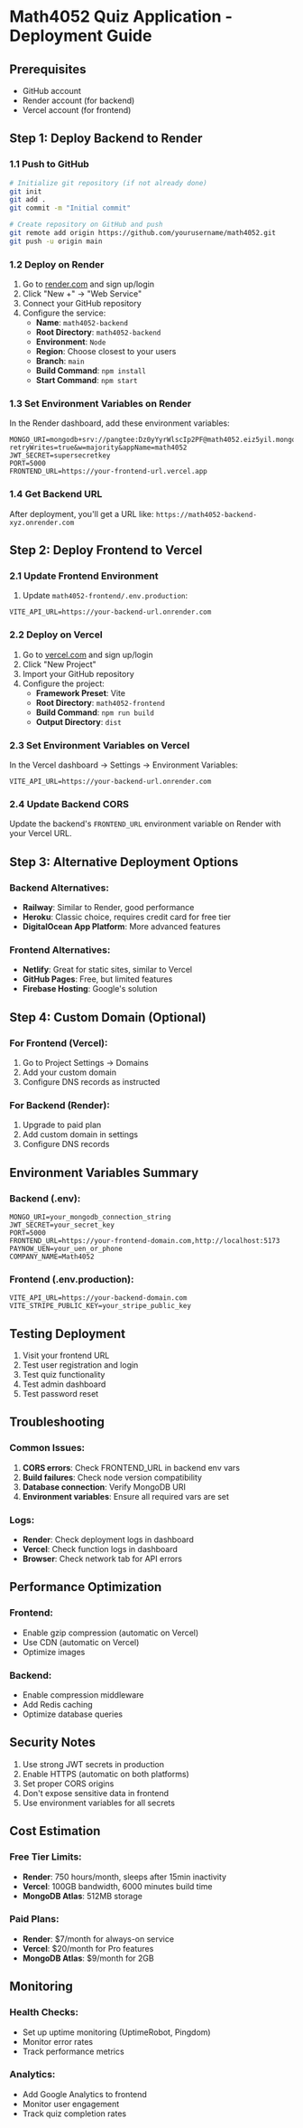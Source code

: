 # Math4052 Quiz Application - Deployment Guide

## Prerequisites
- GitHub account
- Render account (for backend)
- Vercel account (for frontend)

## Step 1: Deploy Backend to Render

### 1.1 Push to GitHub
```bash
# Initialize git repository (if not already done)
git init
git add .
git commit -m "Initial commit"

# Create repository on GitHub and push
git remote add origin https://github.com/yourusername/math4052.git
git push -u origin main
```

### 1.2 Deploy on Render
1. Go to [render.com](https://render.com) and sign up/login
2. Click "New +" → "Web Service"
3. Connect your GitHub repository
4. Configure the service:
   - **Name**: `math4052-backend`
   - **Root Directory**: `math4052-backend`
   - **Environment**: `Node`
   - **Region**: Choose closest to your users
   - **Branch**: `main`
   - **Build Command**: `npm install`
   - **Start Command**: `npm start`

### 1.3 Set Environment Variables on Render
In the Render dashboard, add these environment variables:
```
MONGO_URI=mongodb+srv://pangtee:Dz0yYyrWlscIp2PF@math4052.eiz5yil.mongodb.net/?retryWrites=true&w=majority&appName=math4052
JWT_SECRET=supersecretkey
PORT=5000
FRONTEND_URL=https://your-frontend-url.vercel.app
```

### 1.4 Get Backend URL
After deployment, you'll get a URL like: `https://math4052-backend-xyz.onrender.com`

## Step 2: Deploy Frontend to Vercel

### 2.1 Update Frontend Environment
1. Update `math4052-frontend/.env.production`:
```
VITE_API_URL=https://your-backend-url.onrender.com
```

### 2.2 Deploy on Vercel
1. Go to [vercel.com](https://vercel.com) and sign up/login
2. Click "New Project"
3. Import your GitHub repository
4. Configure the project:
   - **Framework Preset**: Vite
   - **Root Directory**: `math4052-frontend`
   - **Build Command**: `npm run build`
   - **Output Directory**: `dist`

### 2.3 Set Environment Variables on Vercel
In the Vercel dashboard → Settings → Environment Variables:
```
VITE_API_URL=https://your-backend-url.onrender.com
```

### 2.4 Update Backend CORS
Update the backend's `FRONTEND_URL` environment variable on Render with your Vercel URL.

## Step 3: Alternative Deployment Options

### Backend Alternatives:
- **Railway**: Similar to Render, good performance
- **Heroku**: Classic choice, requires credit card for free tier
- **DigitalOcean App Platform**: More advanced features

### Frontend Alternatives:
- **Netlify**: Great for static sites, similar to Vercel
- **GitHub Pages**: Free, but limited features
- **Firebase Hosting**: Google's solution

## Step 4: Custom Domain (Optional)

### For Frontend (Vercel):
1. Go to Project Settings → Domains
2. Add your custom domain
3. Configure DNS records as instructed

### For Backend (Render):
1. Upgrade to paid plan
2. Add custom domain in settings
3. Configure DNS records

## Environment Variables Summary

### Backend (.env):
```
MONGO_URI=your_mongodb_connection_string
JWT_SECRET=your_secret_key
PORT=5000
FRONTEND_URL=https://your-frontend-domain.com,http://localhost:5173
PAYNOW_UEN=your_uen_or_phone
COMPANY_NAME=Math4052
```

### Frontend (.env.production):
```
VITE_API_URL=https://your-backend-domain.com
VITE_STRIPE_PUBLIC_KEY=your_stripe_public_key
```

## Testing Deployment

1. Visit your frontend URL
2. Test user registration and login
3. Test quiz functionality
4. Test admin dashboard
5. Test password reset

## Troubleshooting

### Common Issues:
1. **CORS errors**: Check FRONTEND_URL in backend env vars
2. **Build failures**: Check node version compatibility
3. **Database connection**: Verify MongoDB URI
4. **Environment variables**: Ensure all required vars are set

### Logs:
- **Render**: Check deployment logs in dashboard
- **Vercel**: Check function logs in dashboard
- **Browser**: Check network tab for API errors

## Performance Optimization

### Frontend:
- Enable gzip compression (automatic on Vercel)
- Use CDN (automatic on Vercel)
- Optimize images

### Backend:
- Enable compression middleware
- Add Redis caching
- Optimize database queries

## Security Notes

1. Use strong JWT secrets in production
2. Enable HTTPS (automatic on both platforms)
3. Set proper CORS origins
4. Don't expose sensitive data in frontend
5. Use environment variables for all secrets

## Cost Estimation

### Free Tier Limits:
- **Render**: 750 hours/month, sleeps after 15min inactivity
- **Vercel**: 100GB bandwidth, 6000 minutes build time
- **MongoDB Atlas**: 512MB storage

### Paid Plans:
- **Render**: $7/month for always-on service
- **Vercel**: $20/month for Pro features
- **MongoDB Atlas**: $9/month for 2GB

## Monitoring

### Health Checks:
- Set up uptime monitoring (UptimeRobot, Pingdom)
- Monitor error rates
- Track performance metrics

### Analytics:
- Add Google Analytics to frontend
- Monitor user engagement
- Track quiz completion rates